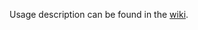 Usage description can be found in the [wiki](https://github.com/thunderbird/addon-developer-support/wiki/Using-the-WindowListener-API-to-convert-a-Legacy-Overlay-WebExtension-into-a-MailExtension-for-Thunderbird-78).
